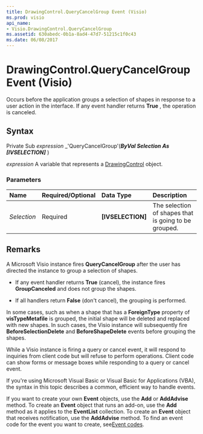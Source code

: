 ```yaml
---
title: DrawingControl.QueryCancelGroup Event (Visio)
ms.prod: visio
api_name:
- Visio.DrawingControl.QueryCancelGroup
ms.assetid: 630abedc-0b1a-8ad4-47d7-51215c1f0c43
ms.date: 06/08/2017
---
```



# DrawingControl.QueryCancelGroup Event (Visio)

Occurs before the application groups a selection of shapes in response to a user action in the interface. If any event handler returns  **True** , the operation is canceled.


## Syntax

Private Sub  _expression_ _'QueryCancelGroup'(**_ByVal Selection As [IVSELECTION]_** )

 _expression_ A variable that represents a [DrawingControl](./Visio.DrawingControl.md) object.


### Parameters



|**Name**|**Required/Optional**|**Data Type**|**Description**|
|:-----|:-----|:-----|:-----|
| _Selection_|Required| **[IVSELECTION]**|The selection of shapes that is going to be grouped.|

## Remarks

A Microsoft Visio instance fires  **QueryCancelGroup** after the user has directed the instance to group a selection of shapes.




- If any event handler returns  **True** (cancel), the instance fires **GroupCanceled** and does not group the shapes.
    
- If all handlers return  **False** (don't cancel), the grouping is performed.
    


In some cases, such as when a shape that has a  **ForeignType** property of **visTypeMetafile** is grouped, the initial shape will be deleted and replaced with new shapes. In such cases, the Visio instance will subsequently fire **BeforeSelectionDelete** and **BeforeShapeDelete** events before grouping the shapes.

While a Visio instance is firing a query or cancel event, it will respond to inquiries from client code but will refuse to perform operations. Client code can show forms or message boxes while responding to a query or cancel event.

If you're using Microsoft Visual Basic or Visual Basic for Applications (VBA), the syntax in this topic describes a common, efficient way to handle events.

If you want to create your own  **Event** objects, use the **Add** or **AddAdvise** method. To create an **Event** object that runs an add-on, use the **Add** method as it applies to the **EventList** collection. To create an **Event** object that receives notification, use the **AddAdvise** method. To find an event code for the event you want to create, see[Event codes](../visio/Concepts/event-codesvisio.md).


